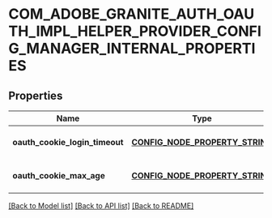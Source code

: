 # COM_ADOBE_GRANITE_AUTH_OAUTH_IMPL_HELPER_PROVIDER_CONFIG_MANAGER_INTERNAL_PROPERTIES

## Properties
Name | Type | Description | Notes
------------ | ------------- | ------------- | -------------
**oauth_cookie_login_timeout** | [**CONFIG_NODE_PROPERTY_STRING**](configNodePropertyString.md) |  | [optional] [default to null]
**oauth_cookie_max_age** | [**CONFIG_NODE_PROPERTY_STRING**](configNodePropertyString.md) |  | [optional] [default to null]

[[Back to Model list]](../README.md#documentation-for-models) [[Back to API list]](../README.md#documentation-for-api-endpoints) [[Back to README]](../README.md)


